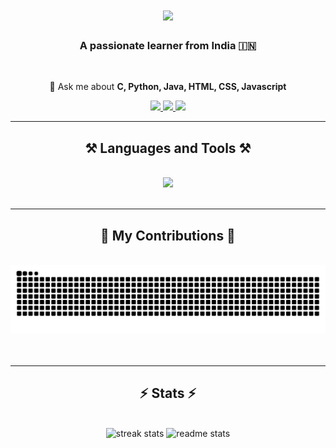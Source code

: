 <h1 align="center">
    <img src="https://readme-typing-svg.herokuapp.com/?font=Righteous&size=35&center=true&vCenter=true&width=500&height=70&duration=4000&lines=Hi+There!+👋;+I'm+Omprakash+Panda!;" />
</h1>

<h3 align="center">A passionate learner from India 🇮🇳</h3>

<br/>

<div align="center">

 💬 Ask me about **C, Python, Java, HTML, CSS, Javascript**

  </div>
 
<div align="center"> 
  <a href="mailto:omprakash11273@gmail.com">
    <img src="https://img.shields.io/badge/Gmail-333333?style=for-the-badge&logo=gmail&logoColor=red" />
  </a>
  <a href="https://www.linkedin.com/in/omprakash-panda" target="_blank">
    <img src="https://img.shields.io/badge/LinkedIn-0077B5?style=for-the-badge&logo=linkedin&logoColor=white" target="_blank" />
  </a>
  <a href="https://discordapp.com/users/919276897203023942" target="_blank"> <img src="https://img.shields.io/badge/Discord-7289DA?style=for-the-badge&logo=discord&logoColor=white" target="_blank" />
  </a>
</div>

 <hr/>
 
<h2 align="center">⚒️ Languages and Tools ⚒️</h2>
<br/>
<div align="center">
    <img src="https://skillicons.dev/icons?i=c,python,java,html,css,js,mysql,git,vscode" />
</div>

<br/>
<hr/>

<div align="center">
  <h2>🐍 My Contributions 🐍</h2>
  <br>
  <img alt="snake eating my contributions" src="https://raw.githubusercontent.com/Omprakash-p06/Omprakash-p06/output/github-contribution-grid-snake.svg" />
  <br/><br/><br/>
</div>

<hr/>

<h2 align="center">⚡ Stats ⚡</h2>
<br>
<div align=center>
  <img width=390 src="https://github-readme-streak-stats.vercel.app/?user=Omprakash-p06&count_private=true&theme=react&border_radius=10" alt="streak stats"/>
  <img width=390 src="https://github-readme-stats.vercel.app/api?username=Omprakash-p06&count_private=true&show_icons=true&theme=react&rank_icon=github&border_radius=10" alt="readme stats" />
  <br/>
</div>